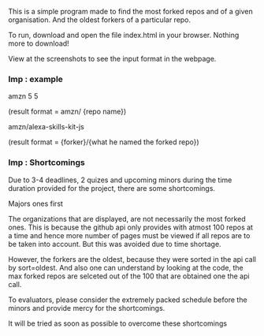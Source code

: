 This is a simple program made to find the most forked repos and of a given organisation. And the oldest forkers of a particular repo.

To run, download and open the file index.html in your browser. Nothing more to download!

View at the screenshots to see the input format in the webpage. 

### Imp : example

amzn  5   5

(result format = amzn/ {repo name})

amzn/alexa-skills-kit-js

(result format = {forker}/{what he named the forked repo})

### Imp : Shortcomings

Due to 3-4 deadlines, 2 quizes and upcoming minors during the time duration provided for the project, there are some shortcomings.

Majors ones first

The organizations that are displayed, are not necessarily the most forked ones. This is because the github api only provides with atmost 100 repos at a time and hence more number of pages must be viewed if all repos are to be taken into account. But this was avoided due to time shortage.

However, the forkers are the oldest, because they were sorted in the api call by sort=oldest. And also one can understand by looking at the code, the max forked repos are selceted out of the 100 that are obtained one the api call.

To evaluators, please consider the extremely packed schedule before the minors and provide mercy for the shortcomings.

It will be tried as soon as possible to overcome these shortcomings